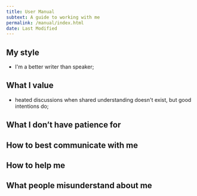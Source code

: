 ```yaml
---
title: User Manual
subtext: A guide to working with me
permalink: /manual/index.html
date: Last Modified
---
```


## My style

- I'm a better writer than speaker;

## What I value

- heated discussions when shared understanding doesn't exist, but good intentions do;

## What I don’t have patience for

## How to best communicate with me

## How to help me

## What people misunderstand about me

